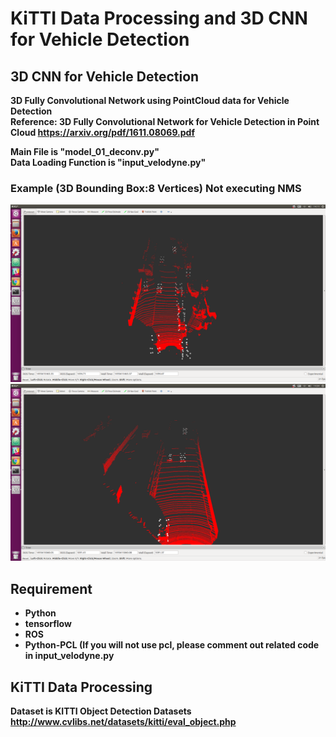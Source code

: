 # KiTTI Data Processing and 3D CNN for Vehicle Detection
## 3D CNN for Vehicle Detection
<b>3D Fully Convolutional Network using PointCloud data for Vehicle Detection<b>  
Reference: <b>3D Fully Convolutional Network for Vehicle Detection in Point Cloud<b> 
<https://arxiv.org/pdf/1611.08069.pdf>  

Main File is "model_01_deconv.py"  
Data Loading Function is "input_velodyne.py"  

### Example (3D Bounding Box:8 Vertices) Not executing NMS
<img src="./image/test_3000.png"/>  
<img src="./image/test_5000.png"/>  

## Requirement
- Python
- tensorflow
- ROS
- Python-PCL (If you will not use pcl, please comment out related code in input_velodyne.py


## KiTTI Data Processing
<b>Dataset is KITTI Object Detection Datasets<b>  
<http://www.cvlibs.net/datasets/kitti/eval_object.php>
